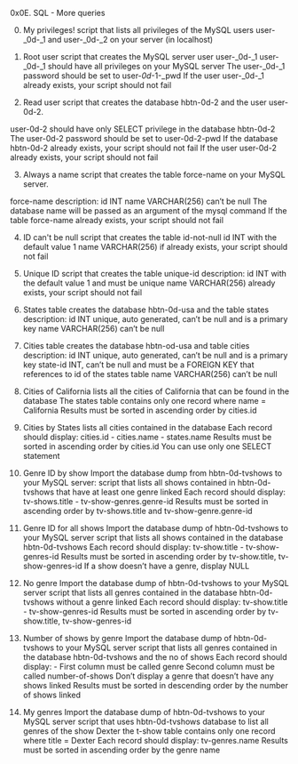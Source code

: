 0x0E. SQL - More queries

0. My privileges!
script that lists all privileges of the MySQL users user-_0d-_1 and user-_0d-_2 on your server (in localhost)

1. Root user
script that creates the MySQL server user user-_0d-_1
user-_0d-_1 should have all privileges on your MySQL server
The user-_0d-_1 password should be set to user-_0d_-1-_pwd
If the user user-_0d-_1 already exists, your script should not fail

2. Read user
script that creates the database hbtn-0d-2 and the user user-0d-2.

user-0d-2 should have only SELECT privilege in the database hbtn-0d-2
The user-0d-2 password should be set to user-0d-2-pwd
If the database hbtn-0d-2 already exists, your script should not fail
If the user user-0d-2 already exists, your script should not fail

3. Always a name
script that creates the table force-name on your MySQL server.

force-name description:
id INT
name VARCHAR(256) can’t be null
The database name will be passed as an argument of the mysql command
If the table force-name already exists, your script should not fail

4. ID can't be null
script that creates the table id-not-null 
id INT with the default value 1
name VARCHAR(256)
if already exists, your script should not fail

5. Unique ID
script that creates the table unique-id
description:
id INT with the default value 1 and must be unique
name VARCHAR(256)
already exists, your script should not fail

6. States table
creates the database hbtn-0d-usa and the table states
description:
id INT unique, auto generated, can’t be null and is a primary key
name VARCHAR(256) can’t be null

7. Cities table
creates the database hbtn-od-usa and table cities
 description:
id INT unique, auto generated, can’t be null and is a primary key
state-id INT, can’t be null and must be a FOREIGN KEY that references to id of the states table
name VARCHAR(256) can’t be null

8. Cities of California
lists all the cities of California that can be found in the database
The states table contains only one record where name = California
Results must be sorted in ascending order by cities.id

9. Cities by States
lists all cities contained in the database
Each record should display: cities.id - cities.name - states.name
Results must be sorted in ascending order by cities.id
You can use only one SELECT statement

10. Genre ID by show
Import the database dump from hbtn-0d-tvshows to your MySQL server:
script that lists all shows contained in hbtn-0d-tvshows that have at least one genre linked
Each record should display: tv-shows.title - tv-show-genres.genre-id
Results must be sorted in ascending order by tv-shows.title and tv-show-genre.genre-id

11. Genre ID for all shows
Import the database dump of hbtn-0d-tvshows to your MySQL server
script that lists all shows contained in the database hbtn-0d-tvshows
Each record should display: tv-show.title - tv-show-genres-id
Results must be sorted in ascending order by tv-show.title, tv-show-genres-id
If a show doesn’t have a genre, display NULL

12. No genre
Import the database dump of hbtn-0d-tvshows to your MySQL server
script that lists all genres contained in the database hbtn-0d-tvshows without a genre linked
Each record should display: tv-show.title - tv-show-genres-id
Results must be sorted in ascending order by tv-show.title, tv-show-genres-id

13. Number of shows by genre
Import the database dump of hbtn-0d-tvshows to your MySQL server
script that lists all genres contained in the database hbtn-0d-tvshows and the no of shows
Each record should display: <TV Show genre> - <Number of shows linked to this genre>
First column must be called genre
Second column must be called number-of-shows
Don’t display a genre that doesn’t have any shows linked
Results must be sorted in descending order by the number of shows linked

14. My genres
Import the database dump of hbtn-0d-tvshows to your MySQL server
script that uses hbtn-0d-tvshows database to list all genres of the show Dexter 
the t-show table contains only one record where title = Dexter
Each record should display: tv-genres.name
Results must be sorted in ascending order by the genre name


